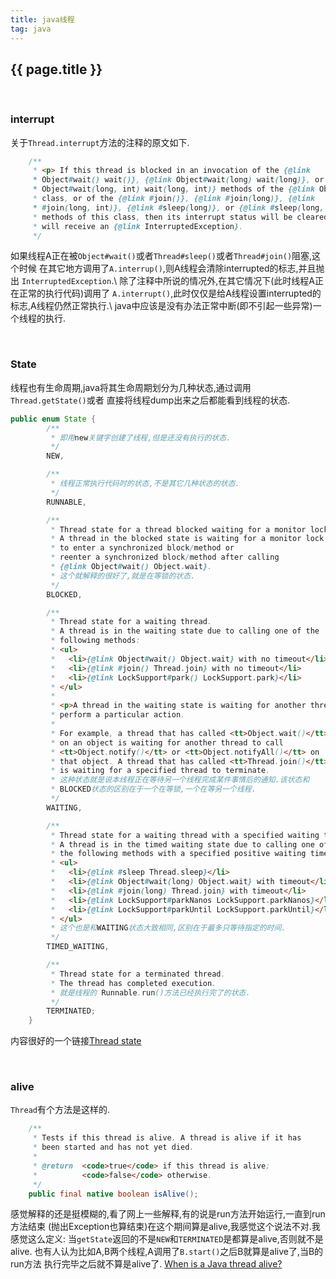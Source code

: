 ```yaml
---
title: java线程
tag: java
---
```


## {{ page.title }}

<br/>

### interrupt
关于`Thread.interrupt`方法的注释的原文如下.

~~~java
    /**
     * <p> If this thread is blocked in an invocation of the {@link
     * Object#wait() wait()}, {@link Object#wait(long) wait(long)}, or {@link
     * Object#wait(long, int) wait(long, int)} methods of the {@link Object}
     * class, or of the {@link #join()}, {@link #join(long)}, {@link
     * #join(long, int)}, {@link #sleep(long)}, or {@link #sleep(long, int)},
     * methods of this class, then its interrupt status will be cleared and it
     * will receive an {@link InterruptedException}.
     */
~~~

如果线程A正在被`Object#wait()`或者`Thread#sleep()`或者`Thread#join()`阻塞,这个时候
在其它地方调用了`A.interrup()`,则A线程会清除interrupted的标志,并且抛出
`InterruptedException`.\\
除了注释中所说的情况外,在其它情况下(此时线程A正在正常的执行代码)调用了
`A.interrupt()`,此时仅仅是给A线程设置interrupted的标志,A线程仍然正常执行.\\
java中应该是没有办法正常中断(即不引起一些异常)一个线程的执行.

<br/>

### State
线程也有生命周期,java将其生命周期划分为几种状态,通过调用`Thread.getState()`或者
直接将线程dump出来之后都能看到线程的状态.

~~~java
public enum State {
        /**
         * 即用new关键字创建了线程,但是还没有执行的状态.
         */
        NEW,

        /**
         * 线程正常执行代码时的状态,不是其它几种状态的状态.
         */
        RUNNABLE,

        /**
         * Thread state for a thread blocked waiting for a monitor lock.
         * A thread in the blocked state is waiting for a monitor lock
         * to enter a synchronized block/method or
         * reenter a synchronized block/method after calling
         * {@link Object#wait() Object.wait}.
         * 这个就解释的很好了,就是在等锁的状态.
         */
        BLOCKED,

        /**
         * Thread state for a waiting thread.
         * A thread is in the waiting state due to calling one of the
         * following methods:
         * <ul>
         *   <li>{@link Object#wait() Object.wait} with no timeout</li>
         *   <li>{@link #join() Thread.join} with no timeout</li>
         *   <li>{@link LockSupport#park() LockSupport.park}</li>
         * </ul>
         *
         * <p>A thread in the waiting state is waiting for another thread to
         * perform a particular action.
         *
         * For example, a thread that has called <tt>Object.wait()</tt>
         * on an object is waiting for another thread to call
         * <tt>Object.notify()</tt> or <tt>Object.notifyAll()</tt> on
         * that object. A thread that has called <tt>Thread.join()</tt>
         * is waiting for a specified thread to terminate.
         * 这种状态就是说本线程正在等待另一个线程完成某件事情后的通知.该状态和
         * BLOCKED状态的区别在于一个在等锁,一个在等另一个线程.
         */
        WAITING,

        /**
         * Thread state for a waiting thread with a specified waiting time.
         * A thread is in the timed waiting state due to calling one of
         * the following methods with a specified positive waiting time:
         * <ul>
         *   <li>{@link #sleep Thread.sleep}</li>
         *   <li>{@link Object#wait(long) Object.wait} with timeout</li>
         *   <li>{@link #join(long) Thread.join} with timeout</li>
         *   <li>{@link LockSupport#parkNanos LockSupport.parkNanos}</li>
         *   <li>{@link LockSupport#parkUntil LockSupport.parkUntil}</li>
         * </ul>
         * 这个也是和WAITING状态大致相同,区别在于最多只等待指定的时间.
         */
        TIMED_WAITING,

        /**
         * Thread state for a terminated thread.
         * The thread has completed execution.
         * 就是线程的 Runnable.run()方法已经执行完了的状态.
         */
        TERMINATED;
    }
~~~

内容很好的一个链接[Thread state](http://journals.ecs.soton.ac.uk/java/tutorial/java/threads/states.html)

<br/>

### alive
`Thread`有个方法是这样的.

~~~java
    /**
     * Tests if this thread is alive. A thread is alive if it has
     * been started and has not yet died.
     *
     * @return  <code>true</code> if this thread is alive;
     *          <code>false</code> otherwise.
     */
    public final native boolean isAlive();
~~~

感觉解释的还是挺模糊的,看了网上一些解释,有的说是run方法开始运行,一直到run方法结束
(抛出Exception也算结束)在这个期间算是alive,我感觉这个说法不对.我感觉这么定义:
当`getState`返回的不是`NEW`和`TERMINATED`是都算是alive,否则就不是alive.
也有人认为比如A,B两个线程,A调用了`B.start()`之后B就算是alive了,当B的run方法
执行完毕之后就不算是alive了.
[When is a Java thread alive?](http://stackoverflow.com/questions/17293304/when-is-a-java-thread-alive)
